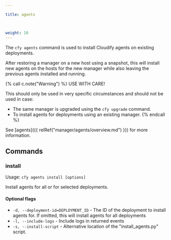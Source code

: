 ```yaml
---

title: agents



weight: 10
---
```


The `cfy agents` command is used to install Cloudify agents on existing deployments.

After restoring a manager on a new host using a snapshot, this will install new agents on the hosts for the new manager while also leaving the previous agents installed and running.

{% call c.note("Warning") %}
USE WITH CARE!

This should only be used in very specific circumstances and should not be used in case:

* The same manager is upgraded using the `cfy upgrade` command.
* To install agents for deployments using an existing manager.
{% endcall %}


See [agents]({{ relRef("manager/agents/overview.md") }}) for more information.


## Commands

### install

Usage: `cfy agents install [options]`

Install agents for all or for selected deployments.

#### Optional flags

*  `-d, --deployment-id=DEPLOYMENT_ID` -
                        The ID of the deployment to install agents for. If
                        omitted, this will install agents for all deployments
*  `-l, --include-logs` -    Include logs in returned events
*  `-s, --install-script` - Alternative location of the "install_agents.py" script.